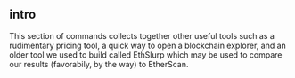 ## intro
This section of commands collects together other useful tools such as a rudimentary pricing tool, a quick 
way to open a blockchain explorer, and an older tool we used to build called EthSlurp which may be used 
to compare our results (favorabily, by the way) to EtherScan.
